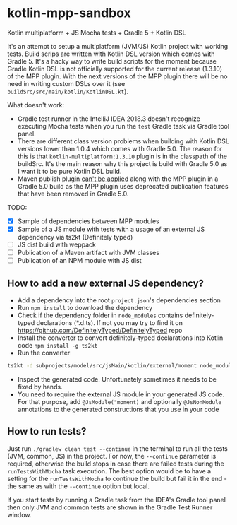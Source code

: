 # kotlin-mpp-sandbox
Kotlin multiplatform + JS Mocha tests + Gradle 5 + Kotlin DSL

It's an attempt to setup a multiplatform (JVM/JS) Kotlin project with working tests. Build scrips are 
written with Kotlin DSL version which comes with Gradle 5. It's a hacky way to write build scripts for
the moment because Gradle Kotlin DSL is not officially supported for the current release (1.3.10) of
the MPP plugin. With the next versions of the MPP plugin there will be no need in writing
custom DSLs over it (see `buildSrc/src/main/kotlin/KotlinDSL.kt`). 

What doesn't work:
- Gradle test runner in the IntelliJ IDEA 2018.3 doesn't recognize executing Mocha tests when you run 
the `test` Gradle task via Gradle tool panel.
- There are different class version problems when building with Kotlin DSL versions lower than 1.0.4
which comes with Gradle 5.0. The reason for this is that `kotlin-multiplatform:1.3.10` plugin is in the
classpath of the buildSrc. It's the main reason why this project is build with Gradle 5.0 as I want it
to be pure Kotlin DSL build.
- Maven publish plugin [can't be applied](https://youtrack.jetbrains.com/issue/KT-28520) along with the MPP plugin in a Gradle 5.0 build as the MPP 
plugin uses deprecated publication features that have been removed in Gradle 5.0.

TODO:
- [x] Sample of dependencies between MPP modules
- [x] Sample of a JS module with tests with a usage of an external JS dependency via ts2kt (Definitely typed)
- [ ] JS dist build with weppack
- [ ] Publication of a Maven artifact with JVM classes
- [ ] Publication of an NPM module with JS dist

## How to add a new external JS dependency?
- Add a dependency into the root `project.json`'s dependencies section
- Run `npm install` to download the dependency
- Check if the dependency folder in `node_modules` contains definitely-typed declarations (*.d.ts). If not 
you may try to find it on https://github.com/DefinitelyTyped/DefinitelyTyped repo
- Install the converter to convert definitely-typed declarations into Kotlin code `npm install -g ts2kt`
- Run the converter
```bash
ts2kt -d subprojects/model/src/jsMain/kotlin/external/moment node_modules/moment/moment.d.ts
```
- Inspect the generated code. Unfortunately sometimes it needs to be fixed by hands.
- You need to require the external JS module in your generated JS code. For that purpose, add 
`@JsModule("moment)` and optionally `@JsNonModule` annotations to the generated constructions that 
you use in your code

## How to run tests?
Just run `./gradlew clean test --continue` in the terminal to run all the tests (JVM, common, JS) in 
the project. For now, the `--continue` parameter is required, otherwise the build stops in case 
there are failed tests during the `runTestsWithMocha` task execution. The best option would be to 
have a setting for the `runTestsWithMocha` to continue the build but fail it in the end - the same as
with the `--continue` option but local.

If you start tests by running a Gradle task from the IDEA's Gradle tool panel then only JVM and common
tests are shown in the Gradle Test Runner window. 